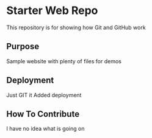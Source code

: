# Starter Web Repo

This repository is for showing how Git and GitHub work

## Purpose

Sample website with plenty of files for demos

## Deployment

Just GIT it
Added deployment

## How To Contribute

I have no idea what is going on